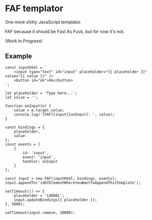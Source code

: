 # FAF templator
One more shitty JavaScript templator.

FAF because it should be Fast As Fuck, but for now it's not.

!Work In Progress!

## Example

```
const inputHtml = `
    <input type="text" id="input" placeholder="{{ placeholder }}" value="{{ value }}" />
    <button id="ok">Ok</button>
`;

let placeholder = 'Type here...';
let value = '';

function onInput(e) {
    value = e.target.value;
    console.log('[FAF][input][onInput]: ', value);
}

const bindings = {
    placeholder,
    value
};
const events = [
    {
        id: 'input',
        event: 'input',
        handler: onInput
    }
];

const input = new FAF(inputHtml, bindings, events);
input.appendTo('idOfElementWhereYouWantToAppendThisTemplate');

setTimeout(() => {
    placeholder = 'LOOOOL';
    input.updateBindings({ placeholder });
}, 5000);

setTimeout(input.remove, 10000);
```
